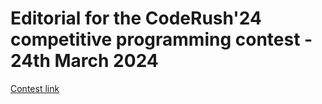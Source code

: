 # Editorial for the CodeRush'24 competitive programming contest - 24th March 2024

[Contest link]([url](https://www.hackerrank.com/contests/coderushsastra2024/challenges)https://www.hackerrank.com/contests/coderushsastra2024/challenges)

